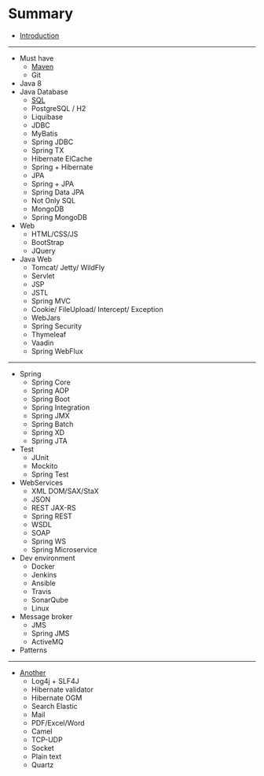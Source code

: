# Summary

* [Introduction](README.md)

---

* Must have
  * [Maven](first-question.md)
  * Git
* Java 8
* Java Database
  * [SQL](sql.md)
  * PostgreSQL / H2
  * Liquibase
  * JDBC
  * MyBatis
  * Spring JDBC
  * Spring TX
  * Hibernate ElCache
  * Spring + Hibernate
  * JPA
  * Spring + JPA
  * Spring Data JPA
  * Not Only SQL
  * MongoDB
  * Spring MongoDB
* Web
  * HTML/CSS/JS 
  * BootStrap
  * JQuery
* Java Web
  * Tomcat/ Jetty/ WildFly
  * Servlet
  * JSP
  * JSTL
  * Spring MVC
  * Cookie/ FileUpload/ Intercept/ Exception
  * WebJars
  * Spring Security
  * Thymeleaf
  * Vaadin
  * Spring WebFlux

---

* Spring
  * Spring Core
  * Spring AOP
  * Spring Boot
  * Spring Integration
  * Spring JMX
  * Spring Batch
  * Spring XD
  * Spring JTA
* Test
  * JUnit
  * Mockito
  * Spring Test
* WebServices
  * XML DOM/SAX/StaX
  * JSON
  * REST JAX-RS
  * Spring REST
  * WSDL
  * SOAP
  * Spring WS
  * Spring Microservice
* Dev environment
  * Docker
  * Jenkins
  * Ansible
  * Travis
  * SonarQube
  * Linux
* Message broker
  * JMS
  * Spring JMS
  * ActiveMQ
* Patterns

---

* [Another](second-question.md)
  * Log4j + SLF4J
  * Hibernate validator
  * Hibernate OGM
  * Search Elastic
  * Mail
  * PDF/Excel/Word
  * Camel
  * TCP-UDP
  * Socket
  * Plain text
  * Quartz

